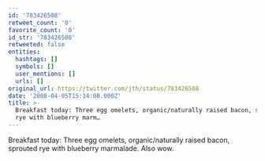 ```yaml
---
id: '783426508'
retweet_count: '0'
favorite_count: '0'
id_str: '783426508'
retweeted: false
entities:
  hashtags: []
  symbols: []
  user_mentions: []
  urls: []
original_url: https://twitter.com/jth/status/783426508
date: '2008-04-05T15:14:08.000Z'
title: >-
  Breakfast today: Three egg omelets, organic/naturally raised bacon, sprouted
  rye with blueberry marm…
---
```


Breakfast today: Three egg omelets, organic/naturally raised bacon, sprouted rye with blueberry marmalade. Also wow.